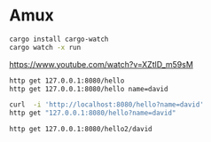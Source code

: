 # Amux

```sh
cargo install cargo-watch
cargo watch -x run
```
https://www.youtube.com/watch?v=XZtlD_m59sM

```sh
http get 127.0.0.1:8080/hello
http get 127.0.0.1:8080/hello name=david

curl  -i 'http://localhost:8080/hello?name=david'
http get "127.0.0.1:8080/hello?name=david"

http get 127.0.0.1:8080/hello2/david
```
